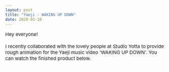 ```yaml
---
layout: post
title: "Yaeji - WAKING UP DOWN"
date: 2020-03-10
---
```


<p style="font-size:15px">Hey everyone!<br><br>
I recently collaborated with the lovely people at Studio Yotta to provide rough animation for the Yaeji music video 'WAKING UP DOWN'.
You can watch the finished product below.
<div style="text-align: center;"><div class="wrapper">
    <div class="h_iframe">
        <iframe height="2" width="2" src="https://www.youtube.com/embed/pNNf4I1dc_U" frameborder="0" webkitallowfullscreen mozallowfullscreen allowfullscreen></iframe>
    </div>
</div>
</div>
</p>
